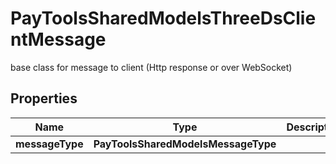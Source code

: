 

# PayToolsSharedModelsThreeDsClientMessage

base class for message to client (Http response or over WebSocket)

## Properties

| Name | Type | Description | Notes |
|------------ | ------------- | ------------- | -------------|
|**messageType** | **PayToolsSharedModelsMessageType** |  |  [optional] |



